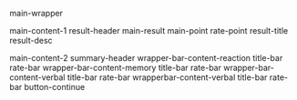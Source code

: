 main-wrapper

main-content-1
result-header
main-result
main-point
rate-point
result-title
result-desc

main-content-2
summary-header
wrapper-bar-content-reaction
title-bar
rate-bar
wrapper-bar-content-memory
title-bar
rate-bar
wrapper-bar-content-verbal
title-bar
rate-bar
wrapperbar-content-verbal
title-bar
rate-bar
button-continue


